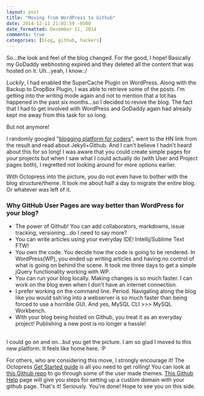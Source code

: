 ```yaml
---
layout: post
title: "Moving from WordPress to Github"
date: 2014-12-11 21:03:59 -0500
date_formatted: December 11, 2014
comments: true
categories: [blog, github, hackers]
---
```

<p>
So...the look and feel of the blog changed. For the good, I hope! Basically my GoDaddy webhosting expired and they deleted all the content that was hosted on it. Uh...yeah, I know.:/

<p><em>Luckily</em>, I had enabled the SuperCache Plugin on WordPress. Along with the Backup to DropBox Plugin, I was able to retrieve some of the posts. I'm getting into the writing mode again and not to mention that a lot has happened in the past six months...so I decided to revive the blog. The fact that I had to get involved with WordPress and GoDaddy again had already kept me away from this task for so long. <br />

But not anymore! 
<!--more-->
I randomly googled "<a href="http://goo.gl/02SPK4">blogging platform for coders</a>", went to the HN link from the result and read about Jekyll+Github. And I can't believe I hadn't heard about this for so long!  I was aware that you could create simple pages for your projects but when I saw what I could actually do (with User and Project pages both), I regretted not looking around for more options earlier. <br />

With Octopress into the picture, you do not even have to bother with the blog structure/theme. It took me about half a day to migrate the entire blog. Or whatever was left of it. 

<p><h3>Why GitHub User Pages are way better than WordPress for your blog?</h3> 
<ul>
<li>The power of Github! You can add collaborators, markdowns, issue tracking, versioning...do I need to say more? 
<li> You can write articles using your everyday IDE! Intellij/Sublime Text FTW!
<li>You own the code. You decide how the code is going to be rendered. In WordPress(WP), you ended up writing articles and having no control of what is going on behind the scene. It took me three days to get a simple jQuery functionality working with WP. 
<li> You can run your blog locally. Making changes is so much faster. I can work on the blog even when I don't have an internet connection.  
<li> I prefer working on the command line. Period. Navigating along the blog like you would ssh'ing into a webserver is so much faster than being forced to use a horrible GUI. And yes, MySQL CLI &gt;&gt;&gt; MySQL Workbench.
<li>With your blog being hosted on Github, you treat it as an everyday project! Publishing a new post is no longer a hassle!
</ul>
<br />
I could go on and on...but you get the picture. I am so glad I moved to this new platform. It feels like home here. :P

<p> For others, who are considering this move, I strongly encourage it! The Octopress <a href="http://octopress.org/docs/setup/">Get Started guide</a> is all you need to get rolling! You can look at <a href="https://github.com/imathis/octopress/wiki/3rd-Party-Octopress-Themes" >this Github repo</a> to go through some of the user made themes. <a href="https://help.github.com/articles/setting-up-a-custom-domain-with-github-pages/" >This Github Help</a> page will give you steps for setting up a custom domain with your github page. That's it! Seriously. You're done! Hope to see you on this side. 






